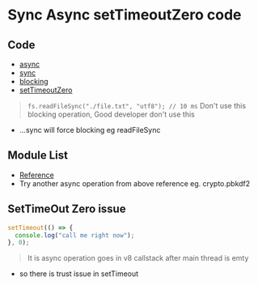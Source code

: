 # Sync Async setTimeoutZero code

## Code

- [async](../js/01-07-Sync-Async-setTimeuutZero-code/async.js)
- [sync](../js/01-07-Sync-Async-setTimeuutZero-code/sync.js)
- [blocking](../js/01-07-Sync-Async-setTimeuutZero-code/blocking.js)
- [setTimeoutZero](../js/01-07-Sync-Async-setTimeuutZero-code/setTimeOutZero.js)

> `fs.readFileSync("./file.txt", "utf8"); // 10 ms` Don't use this blocking operation, Good developer don't use this

- ...sync will force blocking eg readFileSync

## Module List

- [Reference](https://nodejs.org/docs/latest/api/)
- Try another async operation from above reference eg. crypto.pbkdf2

## SetTimeOut Zero issue

```js
setTimeout(() => {
  console.log("call me right now");
}, 0);
```

> It is async operation goes in v8 callstack after main thread is emty

- so there is trust issue in setTimeout
